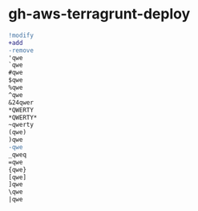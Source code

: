 # gh-aws-terragrunt-deploy


```diff
!modify
+add
-remove
'qwe
`qwe
#qwe
$qwe
%qwe
^qwe
&24qwer
*QWERTY
*QWERTY*
~qwerty
(qwe)
)qwe
-qwe
_qweq
=qwe
{qwe}
[qwe]
]qwe
\qwe
|qwe
```
